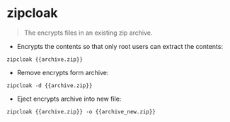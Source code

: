 # zipcloak

> The encrypts files in an existing zip archive.

- Encrypts the contents so that only root users can extract the contents:

`zipcloak {{archive.zip}}`

- Remove encrypts form archive:

`zipcloak -d {{archive.zip}}`

- Eject encrypts archive into new file:

`zipcloak {{archive.zip}} -o {{archive_new.zip}}`
